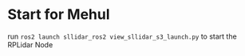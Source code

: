 # Start for Mehul 
run `ros2 launch sllidar_ros2 view_sllidar_s3_launch.py` to start the RPLidar Node
